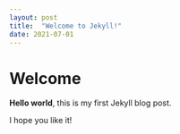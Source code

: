 ```yaml
---
layout: post
title:  "Welcome to Jekyll!"
date: 2021-07-01
---
```


# Welcome

**Hello world**, this is my first Jekyll blog post.

I hope you like it!
